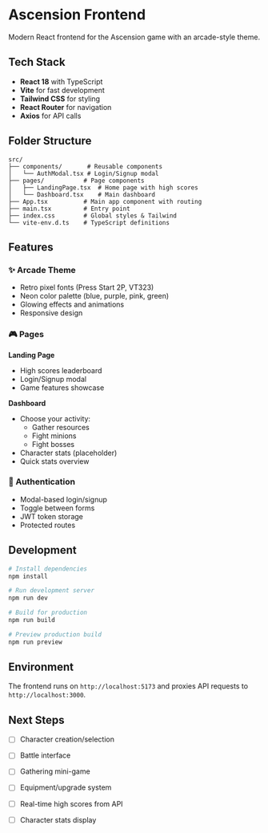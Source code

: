 # Ascension Frontend

Modern React frontend for the Ascension game with an arcade-style theme.

## Tech Stack

- **React 18** with TypeScript
- **Vite** for fast development
- **Tailwind CSS** for styling
- **React Router** for navigation
- **Axios** for API calls

## Folder Structure

```
src/
├── components/       # Reusable components
│   └── AuthModal.tsx # Login/Signup modal
├── pages/           # Page components
│   ├── LandingPage.tsx  # Home page with high scores
│   └── Dashboard.tsx    # Main dashboard
├── App.tsx          # Main app component with routing
├── main.tsx         # Entry point
├── index.css        # Global styles & Tailwind
└── vite-env.d.ts    # TypeScript definitions
```

## Features

### ✨ Arcade Theme
- Retro pixel fonts (Press Start 2P, VT323)
- Neon color palette (blue, purple, pink, green)
- Glowing effects and animations
- Responsive design

### 🎮 Pages

**Landing Page**
- High scores leaderboard
- Login/Signup modal
- Game features showcase

**Dashboard**
- Choose your activity:
  - Gather resources
  - Fight minions
  - Fight bosses
- Character stats (placeholder)
- Quick stats overview

### 🔐 Authentication
- Modal-based login/signup
- Toggle between forms
- JWT token storage
- Protected routes

## Development

```bash
# Install dependencies
npm install

# Run development server
npm run dev

# Build for production
npm run build

# Preview production build
npm run preview
```

## Environment

The frontend runs on `http://localhost:5173` and proxies API requests to `http://localhost:3000`.

## Next Steps

- [ ] Character creation/selection
- [ ] Battle interface
- [ ] Gathering mini-game
- [ ] Equipment/upgrade system
- [ ] Real-time high scores from API
- [ ] Character stats display

